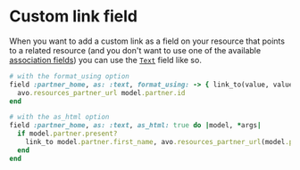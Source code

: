 # Custom link field

When you want to add a custom link as a field on your resource that points to a related resource (and you don't want to use one of the available [association fields](../index.md)) you can use the [`Text`](../fields/text) field like so.

```ruby
# with the format_using option
field :partner_home, as: :text, format_using: -> { link_to(value, value, target: "_blank") } do |model, *args|
  avo.resources_partner_url model.partner.id
end

# with the as_html option
field :partner_home, as: :text, as_html: true do |model, *args|
  if model.partner.present?
    link_to model.partner.first_name, avo.resources_partner_url(model.partner.id)
  end
end
```
